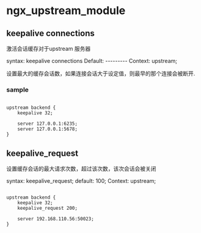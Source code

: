 # ngx_upstream_module

## keepalive connections

激活会话缓存对于upstream 服务器

syntax: keepalive connections
Default: ---------
Context: upstream;

设置最大的缓存会话数，如果连接会话大于设定值，则最早的那个连接会被断开.

### sample

``` shell

upstream backend {
    keepalive 32;

    server 127.0.0.1:6235;
    server 127.0.0.1:5678;
}
```

## keepalive_request

设置缓存会话的最大请求次数，超过该次数，该次会话会被关闭

syntax: keepalive_request;
default: 100;
Context: upstream;

``` shell

upstream backend {
    keepalive 32;
    keepalive_request 200;

    server 192.168.110.56:50023;
}
```
